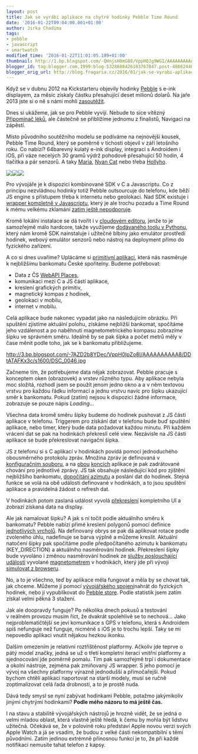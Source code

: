 ```yaml
---
layout: post
title: Jak se vyrábí aplikace na chytré hodinky Pebble Time Round
date: '2016-01-22T09:04:00.001+01:00'
author: Jirka Chadima
tags:
- pebble
- javascript
- smartwatch
modified_time: '2016-01-22T11:01:05.189+01:00'
thumbnail: http://1.bp.blogspot.com/-QHnjsH8mG88/VppH0Jg9WGI/AAAAAAAAAAw/-3RzKDQj0k8/s72-c/ezgif.com-crop-mariopebble.gif
blogger_id: tag:blogger.com,1999:blog-5328688426183767847.post-486624487688836464
blogger_orig_url: http://blog.fragaria.cz/2016/01/jak-se-vyrabi-aplikace-na-chytre.html
---
```



Když se v dubnu 2012 na Kickstarteru objevily hodinky
[Pebble](https://www.pebble.com/) s e-ink displayem, za měsíc získaly
částku přesahující deset milionů dolarů. Na jaře 2013 jste si o ně s
námi mohli
[zasoutěžit](http://www.fragaria.cz/o-nas/tiskove-zpravy/2013/5/2/soutez-o-hodinky-pebble/).

Dnes si ukážeme, jak se pro Pebble vyvíjí. Nebude to sice vítězný
[Připomínač léků](http://www.fragaria.cz/soutez/), ale částečně se
přiblížíme jednomu z finalistů, Navigaci na zápěstí.

Místo původního soutěžního modelu se podíváme na
nejnovější kousek, Pebble Time Round, který se poměrně v tichosti
objevil v září letošního roku. Co nabízí? 64barevný kulatý e-ink
display, integraci s Androidem i iOS, při váze necelých 30 gramů výdrž
pohodově přesahující 50 hodin, 4 tlačítka a pár senzorů. A taky
[Maria](https://apps.getpebble.com/en_US/application/55431083b7d4a71c0000003b?section=watchfaces),
[Nyan
Cat](https://apps.getpebble.com/en_US/application/55566afbef1c155748000039?section=watchfaces)
nebo třeba
[Hollyho](https://apps.getpebble.com/en_US/application/565510b84431a2820600000c?&section=watchfaces).

[![](http://1.bp.blogspot.com/-QHnjsH8mG88/VppH0Jg9WGI/AAAAAAAAAAw/-3RzKDQj0k8/s200/ezgif.com-crop-mariopebble.gif)](http://1.bp.blogspot.com/-QHnjsH8mG88/VppH0Jg9WGI/AAAAAAAAAAw/-3RzKDQj0k8/s1600/ezgif.com-crop-mariopebble.gif)[![](http://3.bp.blogspot.com/-ZMPYA14Jj-U/VppHzOMwt6I/AAAAAAAAAAo/VXP16d8CN3A/s200/rsz_2016-01-10_131125.jpg)](http://3.bp.blogspot.com/-ZMPYA14Jj-U/VppHzOMwt6I/AAAAAAAAAAo/VXP16d8CN3A/s1600/rsz_2016-01-10_131125.jpg)[![](http://1.bp.blogspot.com/-SlmcBLxeKHA/VppH0nI0RrI/AAAAAAAAAA4/M0DM78GkT5Q/s200/ezgif.com-crop-nyan.gif)](http://1.bp.blogspot.com/-SlmcBLxeKHA/VppH0nI0RrI/AAAAAAAAAA4/M0DM78GkT5Q/s1600/ezgif.com-crop-nyan.gif)

Pro vývojáře je k dispozici kombinované SDK v C a Javascriptu. Co z
principu nezvládnou hodinky totiž Pebble outsourcuje do telefonu, kde
běží JS engine s přístupem třeba k internetu nebo geolokaci. Nad SDK
existuje i [wrapper kompletně
v Javascriptu](https://github.com/pebble/pebblejs), který je ale trochu
pozadu a Time Round k mému velkému zklamání [zatím ještě
nepodporuje](https://github.com/pebble/pebblejs/issues/116).

Kromě lokální instalace se dá tvořit i v [cloudovém
editoru](https://cloudpebble.net/), jenže to je samozřejmě málo
hardcore, takže využijeme [dodávaného toolu v
Pythonu](https://developer.getpebble.com/sdk/install), který nám kromě
SDK nainstaluje i užitečné blbiny jako emulátor prostředí hodinek,
webový emulátor senzorů nebo nástroj na deployment přímo do fyzického
zařízení.

A co si dnes uvaříme? Uplácáme si [primitivní
aplikaci](https://github.com/JirkaChadima/pebble-csas-nearest), která
nás nasměruje k nejbližšímu bankomatu České spořitelny. Budeme
potřebovat:

  - Data z ČS [WebAPI
    Places](https://developers.csas.cz/html/devs/poi.html),
  - komunikaci mezi C a JS částí aplikace,
  - kreslení grafických primitiv,
  - magnetický kompas z hodinek,
  - geolokaci v mobilu,
  - internet v mobilu.

Celá aplikace bude nakonec vypadat jako na následujícím obrázku. Při
spuštění zjístíme aktuální polohu, získáme nejbližší bankomat,
spočítáme jeho vzdálenost a po naběhnutí magnetometrického kompasu
zobrazíme šipku ve správném směru. Ideálně by se pak šipka a počet metrů
měly v čase měnit podle toho, jak se k bankomatu
přibližujeme.

<http://3.bp.blogspot.com/-7AZD2b8YDec/VppH0IpZo8I/AAAAAAAAAA8/DDtATAFKx3c/s1600/DSC_0046.jpg>

Začneme tím, že potřebujeme data nějak zobrazovat. Pebble pracuje s
konceptem oken (obrazovek) a vrstev různého typu. Aby aplikace nebyla
moc složitá, rozhodl jsem se použít jenom jedno okno a a v něm textovou
vrstvu pro každou řádku informací a jednu vrstvu navíc pro šipku
ukazující směr k bankomatu. Pokud (zatím) nejsou k dispozici žádné
informace, zobrazuje se pouze nápis *Loading...*

Všechna data kromě směru šipky budeme do hodinek pushovat z JS části
aplikace v telefonu. Triggerem pro získání dat v telefonu bude buď
spuštění aplikace, nebo timer, který bude data požadovat každou
minutu. Při každém vrácení dat se pak na hodinkách překreslí celé view.
Nezávisle na JS části aplikace se bude překreslovat navigační šipka.

JS z telefonu si s C aplikací v hodinkách povídá pomocí jednoduchého
obousměrného protokolu zpráv. Množina zpráv je definovaná v
[konfiguračním
souboru](https://github.com/JirkaChadima/pebble-csas-nearest/blob/master/appinfo.json#L15),
a na
[obou](https://github.com/JirkaChadima/pebble-csas-nearest/blob/master/src/js/pebble-js-app.js#L73)
[koncích](https://github.com/JirkaChadima/pebble-csas-nearest/blob/master/src/message_callbacks.c#L21)
aplikace je pak zadrátované chování pro jednotlivé zprávy. JS tak
obsahuje následující kód pro zjištění nejbližšího bankomatu, [dopočítání
azimutu](https://github.com/JirkaChadima/pebble-csas-nearest/blob/master/src/js/pebble-js-app.js#L13-L38)
a poslání dat do hodinek. Stejná funkce se volá na obě události
definované v hodinkách, a to jsou spuštění aplikace a pravidelná žádost
o refresh dat.

V hodinkách potom zaslaná událost vyvolá
[překreslení](https://github.com/JirkaChadima/pebble-csas-nearest/blob/master/src/ui.c#L54-L64)
kompletního UI a zobrazí získaná data na display.

Ale jak namalovat šipku? A jak s ní točit podle aktuálního směru k
bankomatu? Pebble nabízí přímé kreslení polygonů pomocí definice
[jednotlivých
vrcholů](https://github.com/JirkaChadima/pebble-csas-nearest/blob/master/src/layers.c#L4).
Na definovaný obrys se pak dá aplikovat rotace podle zvoleného úhlu,
nadefinuje se barva výplně a můžeme kreslit. Aktuální natočení šipky pak
spočítáme podle předpočítaného azimutu k bankomatu (KEY\_DIRECTION) a
aktuálního nasměrování hodinek. Překreslení šipky bude vyvoláno i změnou
nasměrování hodinek ze [služby poslouchající
události](https://github.com/JirkaChadima/pebble-csas-nearest/blob/master/src/compass.c#L14)
vyvolané
[magnetometrem](https://developer.getpebble.com/guides/pebble-apps/sensors/magnetometer/)
v hodnikách, který jde při vývoji [simulovat z
browseru](https://developer.getpebble.com/guides/publishing-tools/pebble-tool/#emu-control).

No, a to je všechno, teď by aplikace měla fungovat a měla by se chovat
tak, jak chceme. Můžeme jí pomocí [vývojářského
spojení](https://developer.getpebble.com/guides/publishing-tools/developer-connection/)nahrát
do fyzických hodinek, nebo jí vypublikovat do [Pebble
store](https://apps.getpebble.com/en_US/application/56818e4e94ffb216e400001f).
Podle statistik jsem zatím získal velmi pěkná 3 stažení.

Jak ale doopravdy funguje? Po několika dnech pokusů a testování
v reálném provozu musím říct, že dvakrát spolehlivě se to nechová...
Jako nejproblematičtější se jeví komunikace s GPS v telefonu, která s
Androidem spíš nefunguje než funguje, nicméně s iOS je to trochu lepší.
Taky se mi nepovedlo aplikaci vnutit nějakou hezkou ikonku.

Dalším omezením je relativní roztříštěnost platformy. Ačkoliv jde teprve
o pátý model značky, jedná se už o třetí kompletní iteraci vnitřní
platformy a sjednocování jde poměrně pomalu. Tím pak samozřejmě trpí i
dokumentace a okolní nástroje, zejména pak zmiňovaný JS wrapper. S jeho
pomocí je vývoj na všechny platformy výrazně jednodušší a přímočařejší.
Pokud bychom chtěli aplikaci naportovat na starší modely, musí se ručně
zoptimalizovat celá řada drobností, a to je prostě nuda.

Dává tedy smysl se nyní zabývat hodinkami Pebble, potažmo jakýmikoliv
jinými chytrými hodinkami? **Podle mého názoru to má ještě čas.**

I na stavu a stabilitě vývojářských nástrojů je hrozně vidět, že se
jedná o velmi mladou oblast, která vlastně ještě hledá, k čemu by mohla
být lidstvu užitečná. Očekává se, že v polovině roku představí Apple
novou verzi svých Apple Watch a já se vsadím, že budou z velké části
nekompatibilní s těmi původními. Zatím jedinou extrémně přínosnou funkcí
je to, že při každé notifikaci nemusíte tahat telefon z kapsy.
